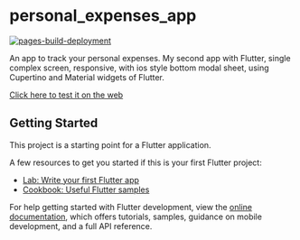 # personal_expenses_app
[![pages-build-deployment](https://github.com/ArAmM7/personal_expenses_app/actions/workflows/pages/pages-build-deployment/badge.svg?branch=gh-pages)](https://github.com/ArAmM7/personal_expenses_app/actions/workflows/pages/pages-build-deployment)

An app to track your personal expenses.
My second app with Flutter, single complex screen, responsive, with ios style bottom modal sheet, using Cupertino and Material widgets of Flutter.

 [Click here to test it on the web](https://aramm7.github.io/personal_expenses_app/)

## Getting Started

This project is a starting point for a Flutter application.

A few resources to get you started if this is your first Flutter project:

- [Lab: Write your first Flutter app](https://docs.flutter.dev/get-started/codelab)
- [Cookbook: Useful Flutter samples](https://docs.flutter.dev/cookbook)

For help getting started with Flutter development, view the
[online documentation](https://docs.flutter.dev/), which offers tutorials,
samples, guidance on mobile development, and a full API reference.
